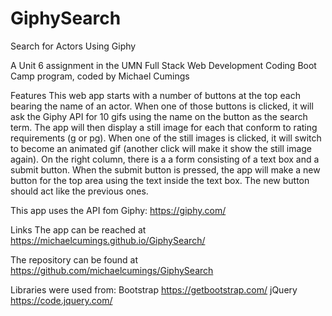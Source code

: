 # GiphySearch
Search for Actors Using Giphy

A Unit 6 assignment in the UMN Full Stack Web Development
Coding Boot Camp program, coded by Michael Cumings

Features
This web app starts with a number of buttons at the top each bearing the name of an actor.  When one of those buttons is clicked, it will ask the Giphy API for 10 gifs using the name on the button as the search term.  The app will then display a still image for each that conform to rating requirements (g or pg).  When one of the still images is clicked, it will switch to become an animated gif (another click will make it show the still image again).  On the right column, there is a a form consisting of a text box and a submit button.  When the submit button is pressed, the app will make a new button for the top area using the text inside the text box.  The new button should act like the previous ones. 

This app uses the API fom Giphy: https://giphy.com/

Links
The app can be reached at 
https://michaelcumings.github.io/GiphySearch/

The repository can be found at
https://github.com/michaelcumings/GiphySearch

Libraries were used from:
Bootstrap https://getbootstrap.com/
jQuery https://code.jquery.com/

